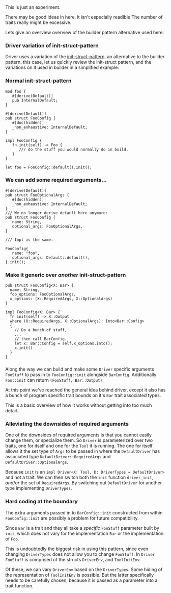 ###
This is just an experiment.

There may be good ideas in here, it isn't especially readible
The number of traits really might be excessive.

Lets give an overview overview of the builder pattern alternative used here: 

### Driver variation of init-struct-pattern

Driver uses a variation of the [init-struct-pattern](https://xaeroxe.github.io/init-struct-pattern/), an alternative to the builder pattern.
this case, let us quickly review the init-struct pattern, and the variations on it used in builder in a simplified example:


### Normal init-struct-pattern
```
mod foo {
   #[derive(Default)]
   pub InternalDefault;
}

#[derive(Default)]
pub struct FooConfig {
   #[doc(hidden)]
   _non_exhaustive: InternalDefault;
}

impl FooConfig {
   fn init(self) -> Foo {
      /// do the stuff you would normally do in build.
   }
}

let foo = FooConfig::default().init();
```

### We can add some required arguments...

```
#[derive(Default)]
pub struct FooOptionalArgs {
   #[doc(hidden)]
   _non_exhaustive: InternalDefault;
}
/// We no longer derive default here anymore:
pub struct FooConfig {
   name: String,
   optional_args: FooOptionalArgs,
}

/// Impl is the same.

FooConfig{ 
   name: "foo",
   optional_args: Default::default(),
}.init();
```
### Make it generic over *another* init-struct-pattern

```
pub struct FooConfig<X: Bar> {
  name: String,
  foo_options: FooOptionalArgs,
  x_options: (X::RequiredArgs, X::OptionalArgs)
}

impl FooConfig<X: Bar> {
  fn init(self) -> X::Output
  where (X::RequiredArgs, X::OptionalArgs): Into<Bar::Config>
  {
    // Do a bunch of stuff,
    ...
    // then call BarConfig.
    let x: Bar::Config = self.x_options.into();
    x.init()
  }
}

```

### 
Along the way we can build and make some `Driver` specific arguments
`FooStuff` to pass in to `FooConfig::init` alongside `BarConfig`.
Additionally `Foo::init` can return `(FooStuff, Bar::Output)`.

At this point we've reached the general idea behind driver, except
it also has a bunch of program specific trait bounds on it's `Bar` trait
associated types.

This is a basic overview of how it works without getting into too much detail.

### Alleviating the downsides of required arguments

One of the downsides of required arguments is that
you cannot easily change them, or specialize them.
So `Driver` is parameterized over two traits, one for itself
and one for the `Tool` it is running. The one for itself
allows it the set type of `Args` to be passed in where
the `DefaultDriver` has associated type `DefaultDriver::RequiredArgs` and `DefaultDriver::OptionalArgs`.

Because `init` is an `impl Driver<X: Tool, D: DriverTypes = DefaultDriver>` and not a trait.  We can then switch both the `init` function `driver_init`, *and*/*or* the set of `RequiredArgs`.  By switching out `DefaultDriver` for another type implementing `DriverTypes`.

### Hard coding at the boundary

The extra arguments passed in to `BarConfig::init` constructed from within `FooConfig::init` are possibly a problem for future compatibility.

Since `Bar` is a trait and they all take a *specific* `FooStuff` parameter built by `init`, which does not vary for the implementation `Bar` or the implementation of `Foo`.

This is undoubtedly the biggest risk in using this pattern,
since even changing `DriverTypes` does not allow you to change `FooStuff`.  In `Driver` `FooStuff` is comprised of the structs `DriverEnv`, and `ToolInitEnv`.

Of these, we can vary `DriverEnv` based on the `DriverTypes`.
Some hiding of the representation of `ToolInitEnv` is possible. But the latter specifically needs to be carefully chosen, because it is passed as a parameter into a trait function.
